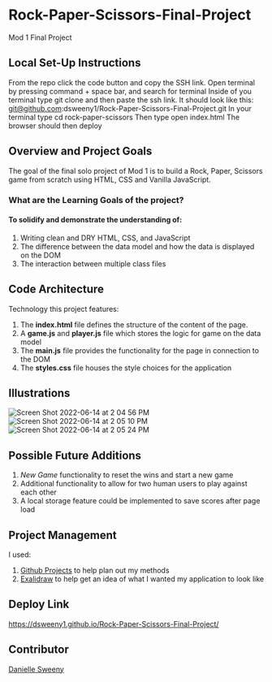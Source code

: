 # Rock-Paper-Scissors-Final-Project
Mod 1 Final Project

## Local Set-Up Instructions

From the repo click the code button and copy the SSH link.
Open terminal by pressing command + space bar, and search for terminal
Inside of you terminal type git clone and then paste the ssh link. It should look like this: git@github.com:dsweeny1/Rock-Paper-Scissors-Final-Project.git
In your terminal type cd rock-paper-scissors
Then type open index.html
The browser should then deploy

## Overview and Project Goals

The goal of the final solo project of Mod 1 is to build a Rock, Paper, Scissors game from scratch using HTML, CSS and Vanilla JavaScript.

### What are the Learning Goals of the project?

#### To solidify and demonstrate the understanding of:

1. Writing clean and DRY HTML, CSS, and JavaScript
2. The difference between the data model and how the data is displayed on the DOM
3. The interaction between multiple class files

## Code Architecture
Technology this project features:

1. The **index.html** file defines the structure of the content of the page.
2. A **game.js** and **player.js** file which stores the logic for game on the data model
3. The **main.js** file provides the functionality for the page in connection to the DOM
4. The **styles.css** file houses the style choices for the application

## Illustrations

![Screen Shot 2022-06-14 at 2 04 56 PM](https://user-images.githubusercontent.com/11345457/173682700-fbf56ff0-aca5-4ad9-b26d-822c6615d5fc.png)
![Screen Shot 2022-06-14 at 2 05 10 PM](https://user-images.githubusercontent.com/11345457/173682688-03e021ba-27e1-414a-b4e8-8665f5a04db7.png)
![Screen Shot 2022-06-14 at 2 05 24 PM](https://user-images.githubusercontent.com/11345457/173682674-3febda5a-7ece-4497-9de5-05dc8a05db4b.png)


## Possible Future Additions

1. *New Game* functionality to reset the wins and start a new game
2. Additional functionality to allow for two human users to play against each other
3. A local storage feature could be implemented to save scores after page load

## Project Management

I used:
1. [Github Projects](https://github.com/users/dsweeny1/projects/1/views/1) to help plan out my methods
2. [Exalidraw](https://excalidraw.com/) to help get an idea of what I wanted my application to look like

## Deploy Link
https://dsweeny1.github.io/Rock-Paper-Scissors-Final-Project/

## Contributor

[Danielle Sweeny](https://github.com/dsweeny1)
